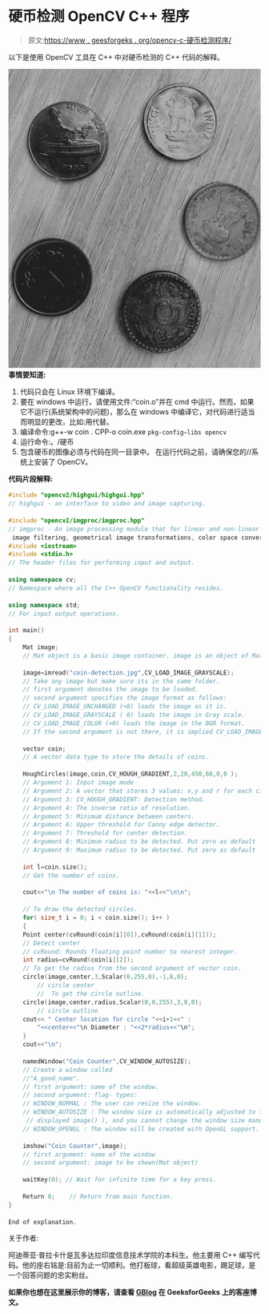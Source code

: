 # 硬币检测 OpenCV C++ 程序

> 原文:[https://www . geesforgeks . org/opencv-c-硬币检测程序/](https://www.geeksforgeeks.org/opencv-c-program-for-coin-detection/)

以下是使用 OpenCV 工具在 C++ 中对硬币检测的 C++ 代码的解释。

[![](img/22f77a5ba61b501be20ba522ef407e64.png)](https://media.geeksforgeeks.org/wp-content/uploads/coin-detection.jpg) 
**事情要知道:**

1.  代码只会在 Linux 环境下编译。
2.  要在 windows 中运行，请使用文件:“coin.o”并在 cmd 中运行。然而，如果它不运行(系统架构中的问题)，那么在 windows 中编译它，对代码进行适当而明显的更改，比如:用代替。
3.  编译命令:g++-w coin . CPP-o coin.exe ` pkg-config–libs opencv `
4.  运行命令:。/硬币
5.  包含硬币的图像必须与代码在同一目录中。
    在运行代码之前，请确保您的//系统上安装了 OpenCV。

**代码片段解释:**

```cpp
#include "opencv2/highgui/highgui.hpp"
// highgui - an interface to video and image capturing.

#include "opencv2/imgproc/imgproc.hpp"
// imgproc - An image processing module that for linear and non-linear
 image filtering, geometrical image transformations, color space conversion and so on.
#include <iostream>
#include <stdio.h>
// The header files for performing input and output.

using namespace cv;
// Namespace where all the C++ OpenCV functionality resides.

using namespace std;
// For input output operations.

int main()
{
    Mat image;
    // Mat object is a basic image container. image is an object of Mat.

    image=imread("coin-detection.jpg",CV_LOAD_IMAGE_GRAYSCALE);
    // Take any image but make sure its in the same folder.
    // first argument denotes the image to be loaded. 
    // second argument specifies the image format as follows: 
    // CV_LOAD_IMAGE_UNCHANGED (<0) loads the image as it is.      
    // CV_LOAD_IMAGE_GRAYSCALE ( 0) loads the image in Gray scale.      
    // CV_LOAD_IMAGE_COLOR (>0) loads the image in the BGR format. 
    // If the second argument is not there, it is implied CV_LOAD_IMAGE_COLOR.

    vector coin;
    // A vector data type to store the details of coins.

    HoughCircles(image,coin,CV_HOUGH_GRADIENT,2,20,450,60,0,0 );
    // Argument 1: Input image mode
    // Argument 2: A vector that stores 3 values: x,y and r for each circle.
    // Argument 3: CV_HOUGH_GRADIENT: Detection method.
    // Argument 4: The inverse ratio of resolution.
    // Argument 5: Minimum distance between centers.
    // Argument 6: Upper threshold for Canny edge detector.
    // Argument 7: Threshold for center detection.
    // Argument 8: Minimum radius to be detected. Put zero as default
    // Argument 9: Maximum radius to be detected. Put zero as default

    int l=coin.size();
    // Get the number of coins.

    cout<<"\n The number of coins is: "<<l<<"\n\n";

    // To draw the detected circles.
    for( size_t i = 0; i < coin.size(); i++ )
    {
    Point center(cvRound(coin[i][0]),cvRound(coin[i][1]));
    // Detect center
    // cvRound: Rounds floating point number to nearest integer.
    int radius=cvRound(coin[i][2]);
    // To get the radius from the second argument of vector coin.     
    circle(image,center,3,Scalar(0,255,0),-1,8,0);
        // circle center
        //  To get the circle outline.     
    circle(image,center,radius,Scalar(0,0,255),3,8,0);
        // circle outline
    cout<< " Center location for circle "<<i+1<<" :
        "<<center<<"\n Diameter : "<<2*radius<<"\n";
    }
    cout<<"\n";

    namedWindow("Coin Counter",CV_WINDOW_AUTOSIZE);
    // Create a window called 
    //"A_good_name". 
    // first argument: name of the window. 
    // second argument: flag- types: 
    // WINDOW_NORMAL : The user can resize the window. 
    // WINDOW_AUTOSIZE : The window size is automatically adjusted to fit the
     // displayed image() ), and you cannot change the window size manually. 
    // WINDOW_OPENGL : The window will be created with OpenGL support.

    imshow("Coin Counter",image);
    // first argument: name of the window 
    // second argument: image to be shown(Mat object)

    waitKey(0); // Wait for infinite time for a key press.

    Return 0;    // Return from main function.
}

End of explanation.
```

关于作者:

阿迪蒂亚·普拉卡什是瓦多达拉印度信息技术学院的本科生。他主要用 C++ 编写代码。他的座右铭是:目前为止一切顺利。他打板球，看超级英雄电影，踢足球，是一个回答问题的忠实粉丝。

**如果你也想在这里展示你的博客，请查看 [GBlog](http://geeksquiz.com/gblog/) 在 GeeksforGeeks 上的客座博文。**